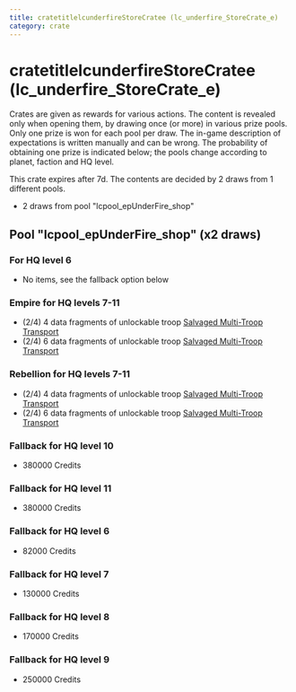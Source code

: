 ```yaml
---
title: cratetitlelcunderfireStoreCratee (lc_underfire_StoreCrate_e)
category: crate
---
```


# cratetitlelcunderfireStoreCratee (lc_underfire_StoreCrate_e)

Crates are given as rewards for various actions. The content is revealed only when opening them, by drawing once (or more) in various prize pools. Only one prize is won for each pool per draw. The in-game description of expectations is written manually and can be wrong. The probability of obtaining one prize is indicated below; the pools change according to planet, faction and HQ level.

This crate expires after 7d. The contents are decided by 2 draws from 1 different pools.
  * 2 draws from pool "lcpool_epUnderFire_shop"

## Pool "lcpool_epUnderFire_shop" (x2 draws)

### For HQ level 6

  * No items, see the fallback option below

### Empire for HQ levels 7-11

  * (2/4) 4 data fragments of unlockable troop [Salvaged Multi-Troop Transport](EmpireAlphaVehicle)
  * (2/4) 6 data fragments of unlockable troop [Salvaged Multi-Troop Transport](EmpireAlphaVehicle)

### Rebellion for HQ levels 7-11

  * (2/4) 4 data fragments of unlockable troop [Salvaged Multi-Troop Transport](RebelAlphaVehicle)
  * (2/4) 6 data fragments of unlockable troop [Salvaged Multi-Troop Transport](RebelAlphaVehicle)

### Fallback for HQ level 10

  * 380000 Credits

### Fallback for HQ level 11

  * 380000 Credits

### Fallback for HQ level 6

  * 82000 Credits

### Fallback for HQ level 7

  * 130000 Credits

### Fallback for HQ level 8

  * 170000 Credits

### Fallback for HQ level 9

  * 250000 Credits